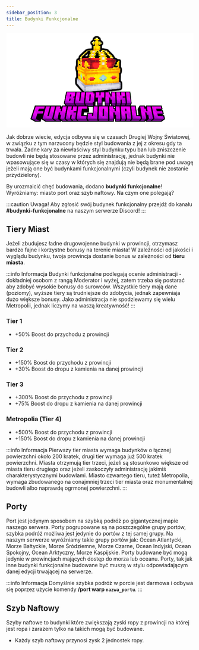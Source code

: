 ```yaml
---
sidebar_position: 3
title: Budynki Funkcjonalne
---
```


![Budynki Funkcjonalne](./img/BudynkiFunkcjonalne.png)

Jak dobrze wiecie, edycja odbywa się w czasach Drugiej Wojny Światowej, w związku z tym narzucony będzie styl budowania z jej z okresu gdy ta trwała. Żadne kary za niewłaściwy styl budynku typu ban lub zniszczenie budowli nie będą stosowane przez administrację, jednak budynki nie wpasowujące się w czasy w których się znajdują nie będą brane pod uwagę jeżeli mają one być budynkami funkcjonalnymi (czyli budynek nie zostanie przydzielony).

By urozmaicić chęć budowania, dodano **budynki funkcjonalne**! Wyróżniamy: miasto port oraz szyb naftowy. Na czym one polegają?

:::caution Uwaga!
Aby zgłosić swój budynek funkcjonalny przejdź do kanału **#budynki-funkcjonalne** na naszym serwerze Discord!
:::

## Tiery Miast
Jeżeli zbudujesz ładne drugowojenne budynki w prowincji, otrzymasz bardzo fajne i korzystne bonusy na terenie miasta! W zależności od jakości i wyglądu budynku, twoja prowincja dostanie bonus w zależności od **tieru miasta**.

:::info Informacja
Budynki funkcjonalne podlegają ocenie administracji - dokładniej osobom z rangą Moderator i wyżej, zatem trzeba się postarać aby zdobyć wysokie bonusy do surowców. Wszystkie tiery mają dane (poziomy), wyższe tiery są trudniejsze do zdobycia, jednak zapewniaja dużo większe bonusy. Jako administracja nie spodziewamy się wielu Metropolii, jednak liczymy na waszą kreatywność!
:::

### Tier 1
- +50% Boost do przychodu z prowincji

### Tier 2
- +150% Boost do przychodu z prowincji
- +30% Boost do dropu z kamienia na danej prowincji

### Tier 3
- +300% Boost do przychodu z prowincji
- +75% Boost do dropu z kamienia na danej prowincji

### Metropolia (Tier 4)
- +500% Boost do przychodu z prowincji
- +150% Boost do dropu z kamienia na danej prowincji

:::info Informacja
Pierwszy tier miasta wymaga budynków o łącznej powierzchni około 200 kratek, drugi tier wymaga już 500 kratek powierzchni. Miasta otrzymują tier trzeci, jeżeli są stosunkowo większe od miasta tieru drugiego oraz jeżeli zaskoczyły administrację jakimiś charakterystycznymi budowlami. Miasto czwartego tieru, tuteż Metropolia, wymaga zbudowanego na conajmniej trzeci tier miasta oraz monumentalnej budowli albo naprawdę ogrmonej powierzchni.
:::

## Porty
Port jest jedynym sposobem na szybką podróż po gigantycznej mapie naszego serwera. Porty pogrupowane są na poszczególne grupy portów, szybka podróż możliwa jest jedynie do portów z tej samej grupy. Na naszym serwerze wyróżniamy takie grupy portów jak: Ocean Atlantycki, Morze Bałtyckie, Morze Śródziemne, Morze Czarne, Ocean Indyjski, Ocean Spokojny, Ocean Arktyczny, Morze Kaspijskie.
Porty budowane być mogą jedynie w prowincjach mających dostęp do morza lub oceanu. 
Porty, tak jak inne budynki funkcjonalne budowane być muszą w stylu odpowiadającym danej edycji trwającej na serwerze.


:::info Informacja
Domyślnie szybka podróż w porcie jest darmowa i odbywa się poprzez użycie komendy **/port warp `nazwa_portu`**.
:::

## Szyb Naftowy
Szyby naftowe to budynki które zwiększają zyski ropy z prowincji na której jest ropa i zarazem tylko na takich mogą być budowane.

- Każdy szyb naftowy przynosi zysk 2 jednostek ropy.